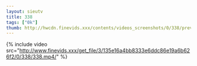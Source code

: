 ```yaml
--- 
layout: sieutv
title: 338
tags: ["0k"]
thumb: http://hwcdn.finevids.xxx/contents/videos_screenshots/0/338/preview.mp4.jpg
---
```

{% include video src="http://www.finevids.xxx/get_file/3/135e16a4bb8333e6ddc86e19a6b626f2/0/338/338.mp4/" %} 
